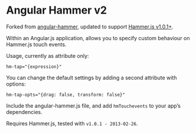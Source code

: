 Angular Hammer v2
=================

Forked from [angular-hammer](https://github.com/randallb/angular-hammer), updated to support [Hammer.js v1.0.1+](https://github.com/EightMedia/hammer.js).

Within an Angular.js application, allows you to specify custom behaviour on Hammer.js touch events.

Usage, currently as attribute only:

    hm-tap="{expression}"

You can change the default settings by adding a second attribute with options:

    hm-tap-opts="{drag: false, transform: false}"

Include the angular-hammer.js file, and add `hmTouchevents` to your app’s dependencies.

Requires Hammer.js, tested with `v1.0.1 - 2013-02-26`.